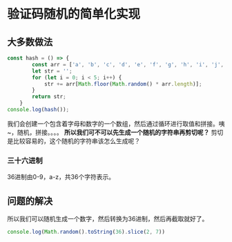 # 验证码随机的简单化实现
## 大多数做法
```javascript
const hash = () => {
        const arr = ['a', 'b', 'c', 'd', 'e', 'f', 'g', 'h', 'i', 'j', 'k', 'l', 'm', 'n', 'o', 'p', 'q', 'r', 's', 't', 'u', 'v', 'w', 'x', 'y', 'z', '0', '1', '2', '3', '4', '5', '6', '7', '8', '9'];
        let str = '';
        for (let i = 0; i < 5; i++) {
            str += arr[Math.floor(Math.random() * arr.length)];
        }
        return str;
    }
console.log(hash());
```
我们会创建一个包含着字母和数字的一个数组，然后通过循环进行取值和拼接。咦~，随机，拼接。。。。
__所以我们可不可以先生成一个随机的字符串再剪切呢？__
剪切是比较容易的，这个随机的字符串该怎么生成呢？
### 三十六进制
36进制由0-9，a-z，共36个字符表示。
## 问题的解决
所以我们可以随机生成一个数字，然后转换为36进制，然后再截取就好了。
```javascript
console.log(Math.random().toString(36).slice(2, 7))
```

